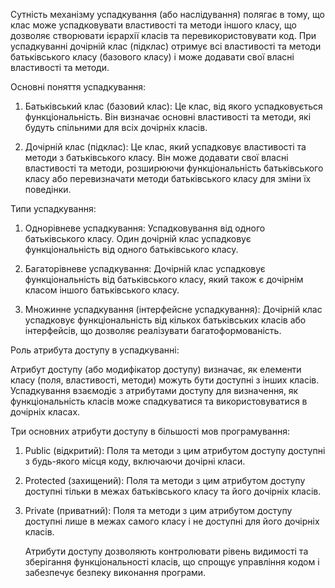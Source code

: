 Сутність механізму успадкування (або наслідування) полягає в тому, що клас може успадковувати властивості та методи іншого класу, що дозволяє створювати ієрархії класів та перевикористовувати код. При успадкуванні дочірній клас (підклас) отримує всі властивості та методи батьківського класу (базового класу) і може додавати свої власні властивості та методи.

Основні поняття успадкування:

1. Батьківський клас (базовий клас): Це клас, від якого успадковується функціональність. Він визначає основні властивості та методи, які будуть спільними для всіх дочірніх класів.

2. Дочірній клас (підклас): Це клас, який успадковує властивості та методи з батьківського класу. Він може додавати свої власні властивості та методи, розширюючи функціональність батьківського класу або перевизначати методи батьківського класу для зміни їх поведінки.

Типи успадкування:

1. Однорівневе успадкування: Успадковування від одного батьківського класу. Один дочірній клас успадковує функціональність від одного батьківського класу.

2. Багаторівневе успадкування: Дочірній клас успадковує функціональність від батьківського класу, який також є дочірнім класом іншого батьківського класу.

3. Множинне успадкування (інтерфейсне успадкування): Дочірній клас успадковує функціональність від кількох батьківських класів або інтерфейсів, що дозволяє реалізувати багатоформованість.

Роль атрибута доступу в успадкуванні:

Атрибут доступу (або модифікатор доступу) визначає, як елементи класу (поля, властивості, методи) можуть бути доступні з інших класів. Успадкування взаємодіє з атрибутами доступу для визначення, як функціональність класів може спадкуватися та використовуватися в дочірніх класах.

Три основних атрибути доступу в більшості мов програмування:

1. Public (відкритий): Поля та методи з цим атрибутом доступу доступні з будь-якого місця коду, включаючи дочірні класи.

2. Protected (захищений): Поля та методи з цим атрибутом доступу доступні тільки в межах батьківського класу та його дочірніх класів.

3. Private (приватний): Поля та методи з цим атрибутом доступу доступні лише в межах самого класу і не доступні для його дочірніх класів.

	Атрибути доступу дозволяють контролювати рівень видимості та зберігання функціональності класів, що спрощує управління кодом і забезпечує безпеку виконання програми.